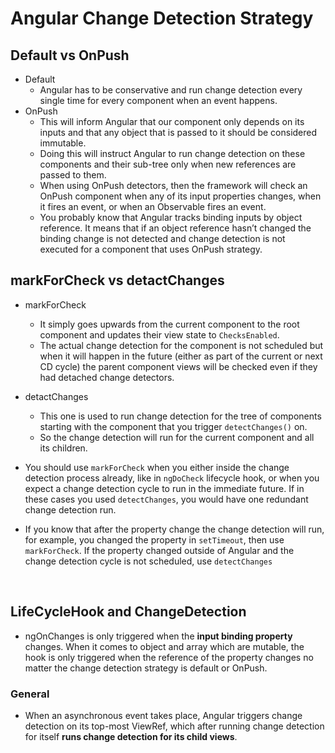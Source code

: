 # Angular Change Detection Strategy

## Default vs OnPush

- Default
  - Angular has to be conservative and run change detection every single time for every component when an event happens.
- OnPush
  - This will inform Angular that our component only depends on its inputs and that any object that is passed to it should be considered immutable.
  - Doing this will instruct Angular to run change detection on these components and their sub-tree only when new references are passed to them.
  - When using OnPush detectors, then the framework will check an OnPush component when any of its input properties changes, when it fires an event, or when an Observable fires an event.
  - You probably know that Angular tracks binding inputs by object reference. It means that if an object reference hasn’t changed the binding change is not detected and change detection is not executed for a component that uses OnPush strategy.

## markForCheck vs detactChanges

- markForCheck

  - It simply goes upwards from the current component to the root component and updates their view state to `ChecksEnabled`.
  - The actual change detection for the component is not scheduled but when it will happen in the future (either as part of the current or next CD cycle) the parent component views will be checked even if they had detached change detectors.

- detactChanges

  - This one is used to run change detection for the tree of components starting with the component that you trigger `detectChanges()` on.
  - So the change detection will run for the current component and all its children.

- You should use `markForCheck` when you either inside the change detection process already, like in `ngDoCheck` lifecycle hook, or when you expect a change detection cycle to run in the immediate future. If in these cases you used `detectChanges`, you would have one redundant change detection run.

- If you know that after the property change the change detection will run, for example, you changed the property in `setTimeout`, then use `markForCheck`. If the property changed outside of Angular and the change detection cycle is not scheduled, use `detectChanges`

  ​

## LifeCycleHook and ChangeDetection

- ngOnChanges is only triggered when the __input binding property__ changes. When it comes to object and array which are mutable, the hook is only triggered when the reference of the property changes no matter the change detection strategy is default or OnPush.

### General

- When an asynchronous event takes place, Angular triggers change detection on its top-most ViewRef, which after running change detection for itself **runs change detection for its child views**.